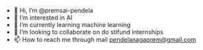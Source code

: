 - 👋 Hi, I’m @premsai-pendela
- 👀 I’m interested in AI
- 🌱 I’m currently learning machine learning
- 💞️ I’m looking to collaborate on do stifund internships
- 📫 How to reach me through mail pendelanagaprem@gmail.com

<!---
premsai-pendela/premsai-pendela is a ✨ special ✨ repository because its `README.md` (this file) appears on your GitHub profile.
You can click the Preview link to take a look at your changes.
--->
